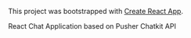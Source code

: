 This project was bootstrapped with [Create React App](https://github.com/facebook/create-react-app).

React Chat Application based on Pusher Chatkit API
